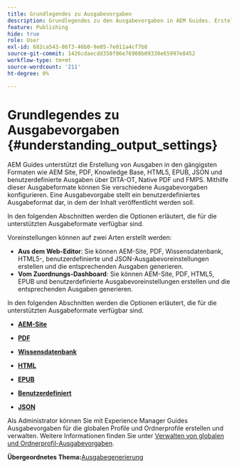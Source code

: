```yaml
---
title: Grundlegendes zu Ausgabevorgaben
description: Grundlegendes zu den Ausgabevorgaben in AEM Guides. Erstellen Sie Ausgabevorgaben über den Web-Editor und das Zuordnungs-Dashboard für die Formate AEM Site, PDF, HTML5, EPUB, Custom und JSON.
feature: Publishing
hide: true
role: User
exl-id: 682ca543-86f3-46b0-9e05-7e011a4cf7b8
source-git-commit: 1426cdaecdd358f06e76908b09330e65997e8452
workflow-type: tm+mt
source-wordcount: '211'
ht-degree: 0%

---
```


# Grundlegendes zu Ausgabevorgaben {#understanding_output_settings}

AEM Guides unterstützt die Erstellung von Ausgaben in den gängigsten Formaten wie AEM Site, PDF, Knowledge Base, HTML5, EPUB, JSON und benutzerdefinierte Ausgaben über DITA-OT, Native PDF und FMPS. Mithilfe dieser Ausgabeformate können Sie verschiedene Ausgabevorgaben konfigurieren. Eine Ausgabevorgabe stellt ein benutzerdefiniertes Ausgabeformat dar, in dem der Inhalt veröffentlicht werden soll.

In den folgenden Abschnitten werden die Optionen erläutert, die für die unterstützten Ausgabeformate verfügbar sind.

Voreinstellungen können auf zwei Arten erstellt werden:

- **Aus dem Web-Editor**: Sie können AEM-Site, PDF, Wissensdatenbank, HTML5-, benutzerdefinierte und JSON-Ausgabevoreinstellungen erstellen und die entsprechenden Ausgaben generieren.
- **Vom Zuordnungs-Dashboard**: Sie können AEM-Site, PDF, HTML5, EPUB und benutzerdefinierte Ausgabevoreinstellungen erstellen und die entsprechenden Ausgaben generieren.

In den folgenden Abschnitten werden die Optionen erläutert, die für die unterstützten Ausgabeformate verfügbar sind.

- **[AEM-Site](generate-output-aem-site.md)**

- **[PDF](generate-output-pdf.md)**

- **[Wissensdatenbank](generate-output-knowledge-base.md)**

- **[HTML](generate-output-html5.md)**

- **[EPUB](generate-output-epub.md)**

- **[Benutzerdefiniert](generate-output-custom.md)**

- **[JSON](generate-output-json.md)**

Als Administrator können Sie mit Experience Manager Guides Ausgabevorgaben für die globalen Profile und Ordnerprofile erstellen und verwalten. Weitere Informationen finden Sie unter [Verwalten von globalen und Ordnerprofil-Ausgabevorgaben](./web-editor-manage-output-presets.md).

**Übergeordnetes Thema:**&#x200B;[&#x200B; Ausgabegenerierung](generate-output.md)
